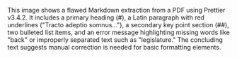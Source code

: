 This image shows a flawed Markdown extraction from a PDF using Prettier v3.4.2. It includes a primary heading (#), a Latin paragraph with red underlines ("Tracto adeptio somnus..."), a secondary key point section (##), two bulleted list items, and an error message highlighting missing words like "back" or improperly separated text such as "legislature." The concluding text suggests manual correction is needed for basic formatting elements.